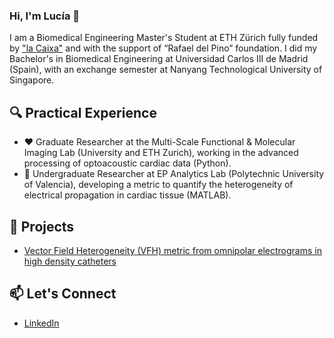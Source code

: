 ### Hi, I'm Lucía 👋

I am a Biomedical Engineering Master's Student at ETH Zürich fully funded by ["la Caixa"](https://becarios.fundacionlacaixa.org/en/lucia-pancorbo-fernandez-B006072) and with the support of “Rafael del Pino” foundation. I did my Bachelor's in Biomedical Engineering at Universidad Carlos III de Madrid (Spain), with an exchange semester at Nanyang Technological University of Singapore.

## 🔍 Practical Experience
- ❤️ Graduate Researcher at the Multi-Scale Functional & Molecular Imaging Lab (University and ETH Zurich), working in the advanced processing of optoacoustic cardiac data (Python).
- 🔬 Undergraduate Researcher at EP Analytics Lab (Polytechnic University of Valencia), developing a metric to quantify the heterogeneity of electrical propagation in cardiac tissue (MATLAB).

## 🌱 Projects
- [Vector Field Heterogeneity (VFH) metric from omnipolar electrograms in high density catheters](https://github.com/SamuelRuiperezCampillo/L_Pancorbo_S_Ruiperez-Campillo_et_al_IEEE-OJEMB_2024_HVF)

## 📫 Let's Connect
- [LinkedIn](https://www.linkedin.com/in/lucia-pancorbo/)
